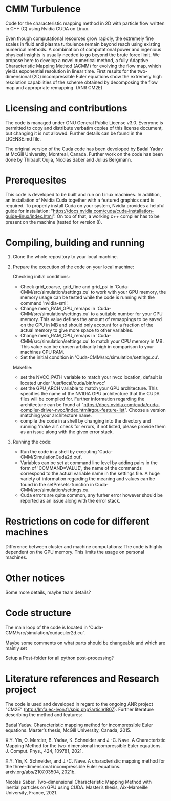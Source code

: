 # CMM Turbulence

Code for the characteristic mapping method in 2D with particle flow written in C++ (C) using Nvidia CUDA on Linux.

Even though computational resources grow rapidly, the extremely fine scales in fluid and plasma turbulence remain beyond reach using existing numerical methods. A combination of computational power and ingenious physical insights is usually needed to go beyond the brute force limit. We propose here to develop a novel numerical method, a fully Adaptive Characteristic Mapping Method (ACMM) for evolving the flow map, which yields exponential resolution in linear time. First results for the two-dimensional (2D) incompressible Euler equations show the extremely high resolution capabilities of the scheme obtained by decomposing the flow map and appropriate remapping. (ANR CM2E)

# Licensing and contributions

The code is managed under GNU General Public License v3.0. Everyone is permitted to copy and distribute verbatim copies of this license document, but changing it is not allowed. Further details can be found in the LICENSE.md file.

The original version of the Cuda code has been developed by Badal Yadav at McGill University, Montreal, Canada.
Further work on the code has been done by Thibault Oujia, Nicolas Saber and Julius Bergmann.

# Prerequesites

This code is developed to be built and run on Linux machines. In addition, an installation of Nvidia Cuda together with a featured graphics card is required. To properly install Cuda on your system, Nvidia provides a helpful guide for installation: "https://docs.nvidia.com/cuda/cuda-installation-guide-linux/index.html". On top of that, a working c++ compiler has to be present on the machine (tested for version 8).

# Compiling, building and running

1) Clone the whole repository to your local machine.
   
2) Prepare the execution of the code on your local machine:

   Checking initial conditions:

   - Check grid_coarse, grid_fine and grid_psi in 'Cuda-CMM/src/simulation/settings.cu' to work with your GPU memory, the memory usage can be tested while the code is running with the command 'nvidia-smi'.
   - Change mem_RAM_GPU_remaps in 'Cuda-CMM/src/simulation/settings.cu' to a suitable number for your GPU memory. This value defines the amount of remappings to be saved on the GPU in MB and should only account for a fraction of the actual memory to give more space to other variables.
   - Change mem_RAM_CPU_remaps in 'Cuda-CMM/src/simulation/settings.cu' to match your CPU memory in MB. This value can be chosen arbitrarily high in comparison to your machines CPU RAM.
   - Set the initial condition in 'Cuda-CMM/src/simulation/settings.cu'.

   Makefile:
   - set the NVCC_PATH variable to match your nvcc location, default is located under '/usr/local/cuda/bin/nvcc'
   - set the GPU_ARCH variable to match your GPU architecture. This specifies the name of the NVIDIA GPU architecture that the CUDA files will be compiled for. Further information regarding the architecture can be found at "https://docs.nvidia.com/cuda/cuda-compiler-driver-nvcc/index.html#gpu-feature-list". Choose a version matching your architecture name.
   - compile the code in a shell by changing into the directory and running 'make all'.
     check for errors, if not listed, please provide them as an issue along with the given error stack.
   
3) Running the code:
   - Run the code in a shell by executing 'Cuda-CMM/SimulationCuda2d.out'.
   - Variables can be set at command line level by adding pairs in the form of 'COMMAND=VALUE', the name of the commands correspond to the actual variable name in the settings file. A huge variety of information regarding the meaning and values can be found in the setPresets-function in Cuda-CMM/src/simulation/settings.cu.
   - Cuda errors are quite common, any furher error however should be reported as an issue along with the error stack.

# Restrictions on code for different machines

Difference between cluster and machine computations:
The code is highly dependent on the GPU memory. This limits the usage on personal machines.

# Other notices

Some more details, maybe team details?

# Code structure

The main loop of the code is located in 'Cuda-CMM/src/simulation/cudaeuler2d.cu'.

Maybe some comments on what parts should be changeable and which are mainly set

Setup a Post-folder for all python post-processing?

# Literature references and Research project

The code is used and developed in regard to the ongoing ANR project "CM2E" (http://lmfa.ec-lyon.fr/spip.php?article1807).
Further literature describing the method and features:

Badal Yadav.
Characteristic mapping method for incompressible Euler equations.
Master’s thesis, McGill University, Canada, 2015.

X.Y. Yin, O. Mercier, B. Yadav, K. Schneider and J.-C. Nave. 
A Characteristic Mapping Method for the two-dimensional incompressible Euler equations. 
J. Comput. Phys., 424, 109781, 2021.

X.Y. Yin, K. Schneider, and J.-C. Nave.
A characteristic mapping method for the three-dimensional incompressible Euler equations.
arxiv.org/abs/2107.03504, 2021b.

Nicolas Saber.
Two-dimensional Characteristic Mapping Method with inertial particles on GPU using CUDA.
Master’s thesis, Aix-Marseille University, France, 2021.
